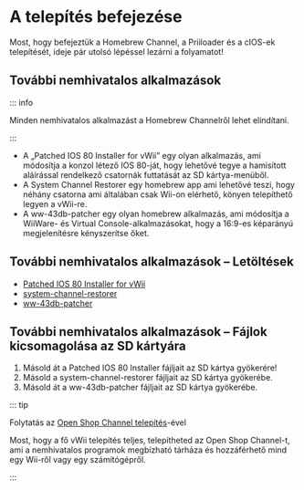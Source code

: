# A telepítés befejezése

Most, hogy befejeztük a Homebrew Channel, a Priiloader és a cIOS-ek telepítését, ideje pár utolsó lépéssel lezárni a folyamatot!

## További nemhivatalos alkalmazások

::: info

Minden nemhivatalos alkalmazást a Homebrew Channelről lehet elindítani.

:::

- A „Patched IOS 80 Installer for vWii” egy olyan alkalmazás, ami módosítja a konzol létező IOS 80-ját, hogy lehetővé tegye a hamisított aláírással rendelkező csatornák futtatását az SD kártya-menüből.
- A System Channel Restorer egy homebrew app ami lehetővé teszi, hogy néhány csatorna ami általában csak Wii-on elérhető, könyen telepíthető legyen a vWii-re.
- A ww-43db-patcher egy olyan homebrew alkalmazás, ami módosítja a WiiWare- és Virtual Console-alkalmazásokat, hogy a 16:9-es képarányú megjelenítésre kényszerítse őket.

## További nemhivatalos alkalmazások – Letöltések

- [Patched IOS 80 Installer for vWii](https://oscwii.org/library/app/Patched_IOS80_Installer_for_vWii)
- [system-channel-restorer](https://oscwii.org/library/app/system-channel-restorer)
- [ww-43db-patcher](https://oscwii.org/library/app/ww-43db-patcher)

## További nemhivatalos alkalmazások – Fájlok kicsomagolása az SD kártyára

1. Másold át a Patched IOS 80 Installer fájljait az SD kártya gyökerére!
2. Másold a system-channel-restorer fájljait az SD kártya gyökerébe.
3. Másold át a ww-43db-patcher fájljait az SD kártya gyökerébe.

::: tip

Folytatás az [Open Shop Channel telepítés](osc)-ével

Most, hogy a fő vWii telepítés teljes, telepítheted az Open Shop Channel-t, ami a nemhivatalos programok megbízható tárháza és hozzáférhető mind egy Wii-ről vagy egy számítógépről.

:::
